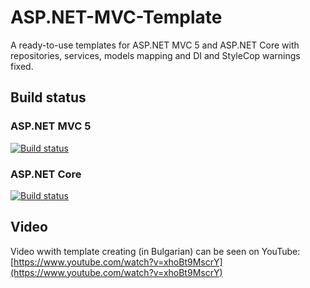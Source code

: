 # ASP.NET-MVC-Template
A ready-to-use templates for ASP.NET MVC 5 and ASP.NET Core with repositories, services, models mapping and DI and StyleCop warnings fixed.

## Build status

### ASP.NET MVC 5
[![Build status](https://ci.appveyor.com/api/projects/status/8dskbn908e27vevx?svg=true)](https://ci.appveyor.com/project/NikolayIT/asp-net-mvc-template)

### ASP.NET Core
[![Build status](https://ci.appveyor.com/api/projects/status/vwf51pxftk8xpa68?svg=true)](https://ci.appveyor.com/project/NikolayIT/asp-net-mvc-template-ls0el)

## Video

Video wwith template creating (in Bulgarian) can be seen on YouTube: [https://www.youtube.com/watch?v=xhoBt9MscrY](https://www.youtube.com/watch?v=xhoBt9MscrY)
